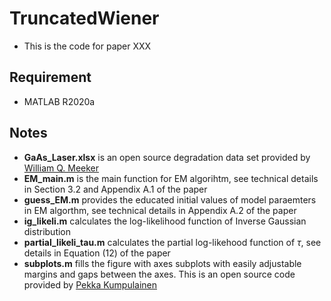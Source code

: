 # TruncatedWiener
- This is the code for paper XXX

## Requirement
- MATLAB R2020a

## Notes
- __GaAs_Laser.xlsx__ is an open source degradation data set provided by [William Q. Meeker](https://www.wiley.com/en-us/Statistical+Methods+for+Reliability+Data,+2nd+Edition-p-9781118115459)
- __EM_main.m__ is the main function for EM algorihtm, see technical details in Section 3.2 and Appendix A.1 of the paper
- __guess_EM.m__ provides the educated initial values of model paraemters in EM algorthm, see technical details in Appendix A.2 of the paper
- __ig_likeli.m__ calculates the log-likelihood function of Inverse Gaussian distribution
- __partial_likeli_tau.m__ calculates the partial log-likehood function of $\tau$, see details in Equation (12) of the paper
- __subplots.m__ fills the figure with axes subplots with easily adjustable margins and gaps between the axes. This is an open source code provided by [Pekka Kumpulainen](https://www.mathworks.com/matlabcentral/fileexchange/27991-tight_subplot-nh-nw-gap-marg_h-marg_w)
